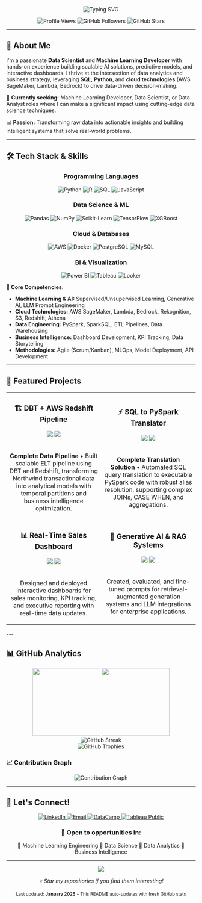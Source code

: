 <div align="center">
  <img src="https://readme-typing-svg.herokuapp.com?font=Fira+Code&size=30&duration=3000&pause=1000&color=00D9FF&center=true&vCenter=true&width=600&lines=Hi+there+%F0%9F%91%8B%2C+I'm+Gerson+Ramos;Data+Scientist+%7C+ML+Developer;AWS+Certified+%7C+AI+Enthusiast" alt="Typing SVG" />
</div>

<p align="center">
  <img src="https://komarev.com/ghpvc/?username=gersonlramos&color=blueviolet&style=flat-square&label=Profile+Views" alt="Profile Views"/>
  <img src="https://img.shields.io/github/followers/gersonlramos?label=Followers&style=flat-square&color=blue" alt="GitHub Followers"/>
  <img src="https://img.shields.io/github/stars/gersonlramos?label=Stars&style=flat-square&color=yellow" alt="GitHub Stars"/>
</p>

---

## 🚀 About Me

I'm a passionate **Data Scientist** and **Machine Learning Developer** with hands-on experience building scalable AI solutions, predictive models, and interactive dashboards. I thrive at the intersection of data analytics and business strategy, leveraging **SQL**, **Python**, and **cloud technologies** (AWS SageMaker, Lambda, Bedrock) to drive data-driven decision-making.

🎯 **Currently seeking:** Machine Learning Developer, Data Scientist, or Data Analyst roles where I can make a significant impact using cutting-edge data science techniques.

📊 **Passion:** Transforming raw data into actionable insights and building intelligent systems that solve real-world problems.

---

## 🛠️ Tech Stack & Skills

<div align="center">

### Programming Languages

![Python](https://img.shields.io/badge/Python-3776AB?style=for-the-badge&logo=python&logoColor=white)
![R](https://img.shields.io/badge/R-276DC3?style=for-the-badge&logo=r&logoColor=white)
![SQL](https://img.shields.io/badge/SQL-4479A1?style=for-the-badge&logo=mysql&logoColor=white)
![JavaScript](https://img.shields.io/badge/JavaScript-F7DF1E?style=for-the-badge&logo=javascript&logoColor=black)

### Data Science & ML

![Pandas](https://img.shields.io/badge/Pandas-150458?style=for-the-badge&logo=pandas&logoColor=white)
![NumPy](https://img.shields.io/badge/NumPy-013243?style=for-the-badge&logo=numpy&logoColor=white)
![Scikit-Learn](https://img.shields.io/badge/Scikit--Learn-F7931E?style=for-the-badge&logo=scikit-learn&logoColor=white)
![TensorFlow](https://img.shields.io/badge/TensorFlow-FF6F00?style=for-the-badge&logo=tensorflow&logoColor=white)
![XGBoost](https://img.shields.io/badge/XGBoost-FF6600?style=for-the-badge&logo=xgboost&logoColor=white)

### Cloud & Databases

![AWS](https://img.shields.io/badge/AWS-232F3E?style=for-the-badge&logo=amazon-aws&logoColor=white)
![Docker](https://img.shields.io/badge/Docker-2496ED?style=for-the-badge&logo=docker&logoColor=white)
![PostgreSQL](https://img.shields.io/badge/PostgreSQL-336791?style=for-the-badge&logo=postgresql&logoColor=white)
![MySQL](https://img.shields.io/badge/MySQL-4479A1?style=for-the-badge&logo=mysql&logoColor=white)

### BI & Visualization

![Power BI](https://img.shields.io/badge/Power%20BI-F2C811?style=for-the-badge&logo=power-bi&logoColor=white)
![Tableau](https://img.shields.io/badge/Tableau-E97627?style=for-the-badge&logo=tableau&logoColor=white)
![Looker](https://img.shields.io/badge/Looker-4285F4?style=for-the-badge&logo=looker&logoColor=white)

</div>

**🔧 Core Competencies:**

- **Machine Learning & AI:** Supervised/Unsupervised Learning, Generative AI, LLM Prompt Engineering
- **Cloud Technologies:** AWS SageMaker, Lambda, Bedrock, Rekognition, S3, Redshift, Athena
- **Data Engineering:** PySpark, SparkSQL, ETL Pipelines, Data Warehousing
- **Business Intelligence:** Dashboard Development, KPI Tracking, Data Storytelling
- **Methodologies:** Agile (Scrum/Kanban), MLOps, Model Deployment, API Development

---

## 🚀 Featured Projects

<div align="center">
  <table>
    <tr>
      <td width="50%">
        <h3 align="center"><a href="https://github.com/gersonlramos/redshift-dbt" style="text-decoration: none; color: inherit;">🏗️ DBT + AWS Redshift Pipeline</a></h3>
        <div align="center">  
          <img src="https://img.shields.io/badge/dbt-FF694B?style=for-the-badge&logo=dbt&logoColor=white"/>
          <img src="https://img.shields.io/badge/AWS_Redshift-8C4FFF?style=for-the-badge&logo=amazon-redshift&logoColor=white"/>
          <br><br>
          <p><strong>Complete Data Pipeline</strong> • Built scalable ELT pipeline using DBT and Redshift, transforming Northwind transactional data into analytical models with temporal partitions and business intelligence optimization.</p>
        </div>
      </td>
      <td width="50%">
        <h3 align="center"><a href="https://github.com/gersonlramos/SQL_PySpark_Translator" style="text-decoration: none; color: inherit;">⚡ SQL to PySpark Translator</a></h3>
        <div align="center">
          <img src="https://img.shields.io/badge/PySpark-E25A1C?style=for-the-badge&logo=apache-spark&logoColor=white"/>
          <img src="https://img.shields.io/badge/SQL_Parser-4479A1?style=for-the-badge&logo=postgresql&logoColor=white"/>
          <br><br>
          <p><strong>Complete Translation Solution</strong> • Automated SQL query translation to executable PySpark code with robust alias resolution, supporting complex JOINs, CASE WHEN, and aggregations.</p>
        </div>
      </td>
    </tr>
    <tr>
      <td width="50%">
        <h3 align="center">📊 Real-Time Sales Dashboard</h3>
        <div align="center">
          <img src="https://img.shields.io/badge/Power%20BI-F2C811?style=for-the-badge&logo=power-bi&logoColor=white"/>
          <img src="https://img.shields.io/badge/SQL-4479A1?style=for-the-badge&logo=mysql&logoColor=white"/>
          <br><br>
          <p>Designed and deployed interactive dashboards for sales monitoring, KPI tracking, and executive reporting with real-time data updates.</p>
        </div>
      </td>
      <td width="50%">
        <h3 align="center">🤖 Generative AI & RAG Systems</h3>
        <div align="center">
          <img src="https://img.shields.io/badge/LLM-FF6B6B?style=for-the-badge"/>
          <img src="https://img.shields.io/badge/AWS_Bedrock-232F3E?style=for-the-badge&logo=amazon-aws&logoColor=white"/>
          <br><br>
          <p>Created, evaluated, and fine-tuned prompts for retrieval-augmented generation systems and LLM integrations for enterprise applications.</p>
        </div>
      </td>
    </tr>
  </table>
</div>
---

## 📊 GitHub Analytics

<div align="center">
  <img height="180em" src="https://github-readme-stats.vercel.app/api?username=gersonlramos&show_icons=true&theme=tokyonight&include_all_commits=true&count_private=true"/>
  <img height="180em" src="https://github-readme-stats.vercel.app/api/top-langs/?username=gersonlramos&layout=compact&langs_count=8&theme=tokyonight"/>
</div>

<div align="center">
  <img src="https://github-readme-streak-stats.herokuapp.com/?user=gersonlramos&theme=tokyonight" alt="GitHub Streak"/>
</div>

<div align="center">
  <img src="https://github-profile-trophy.vercel.app/?username=gersonlramos&theme=tokyonight&row=1&column=7" alt="GitHub Trophies"/>
</div>

### 📈 Contribution Graph

<div align="center">
  <img src="https://github-readme-activity-graph.vercel.app/graph?username=gersonlramos&theme=tokyo-night&hide_border=true" alt="Contribution Graph"/>
</div>

---

## 🤝 Let's Connect!

<div align="center">
  <a href="https://linkedin.com/in/gersonlramos">
    <img src="https://img.shields.io/badge/LinkedIn-0A66C2?style=for-the-badge&logo=linkedin&logoColor=white" alt="LinkedIn"/>
  </a>
  <a href="mailto:gersonlopesr@gmail.com">
    <img src="https://img.shields.io/badge/Email-D14836?style=for-the-badge&logo=gmail&logoColor=white" alt="Email"/>
  </a>
  <a href="https://www.datacamp.com/portfolio/gersonlopesr">
    <img src="https://img.shields.io/badge/DataCamp-03EF62?style=for-the-badge&logo=datacamp&logoColor=white" alt="DataCamp"/>
  </a>
  <a href="https://public.tableau.com/app/profile/gerson.lopes.ramos.junior/vizzes">
    <img src="https://img.shields.io/badge/Tableau-E97627?style=for-the-badge&logo=tableau&logoColor=white" alt="Tableau Public"/>
  </a>
</div>

<div align="center">
  <h3>💬 Open to opportunities in:</h3>
  <p>🔹 Machine Learning Engineering 🔹 Data Science 🔹 Data Analytics 🔹 Business Intelligence</p>
</div>

---

<div align="center">
  <img src="https://capsule-render.vercel.app/api?type=waving&color=gradient&height=100&section=footer"/>
</div>

<div align="center">
  <p><em>⭐ Star my repositories if you find them interesting!</em></p>
  <p><sub>Last updated: <strong>January 2025</strong> • This README auto-updates with fresh GitHub stats</sub></p>
</div> 
